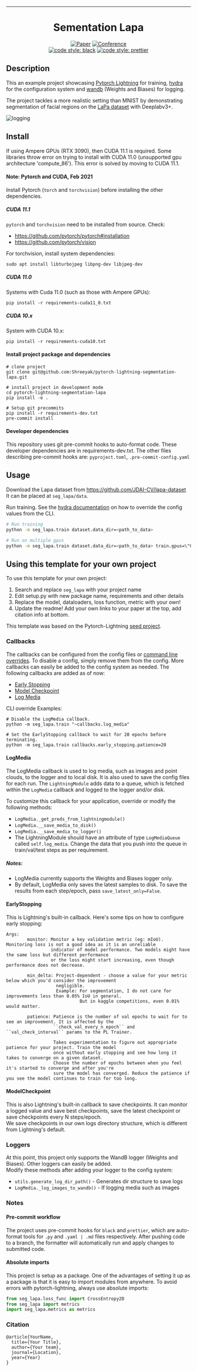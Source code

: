 ---

<div align="center">

# Sementation Lapa

[![Paper](http://img.shields.io/badge/paper-arxiv.1001.2234-B31B1B.svg)](https://www.nature.com/articles/nature14539)
[![Conference](http://img.shields.io/badge/AnyConference-year-4b44ce.svg)](https://papers.nips.cc/book/advances-in-neural-information-processing-systems-31-2018)  
[![code style: black](https://img.shields.io/badge/code%20style-black-000000.svg)](https://github.com/psf/black)
[![code style: prettier](https://img.shields.io/badge/code_style-prettier-ff69b4.svg?style=flat-square)](https://github.com/prettier/prettier)

</div>

## Description

This an example project showcasing [Pytorch Lightning](https://www.pytorchlightning.ai/) for training,
[hydra](https://hydra.cc/) for the configuration system and [wandb](https://wandb.ai/) (Weights and Biases) for logging.

The project tackles a more realistic setting than MNIST by demonstrating segmentation of facial regions on the
[LaPa dataset](https://github.com/JDAI-CV/lapa-dataset) with Deeplabv3+.

![logging](scripts/sample-wandb-logging.png)


## Install  

If using Ampere GPUs (RTX 3090), then CUDA 11.1 is required. Some libraries throw error on trying to
install with CUDA 11.0 (unsupported gpu architecture 'compute_86'). This error is solved by moving to
CUDA 11.1.

#### Note: Pytorch and CUDA, Feb 2021

Install Pytorch (`torch` and `torchvision`) before installing the other dependencies.

##### CUDA 11.1

`pytorch` and `torchvision` need to be installed from source. Check:

 - https://github.com/pytorch/pytorch#installation
 - https://github.com/pytorch/vision

 For torchvision, install system dependencies:

 ```shell script
sudo apt install libturbojpeg libpng-dev libjpeg-dev
```

##### CUDA 11.0

Systems with Cuda 11.0 (such as those with Ampere GPUs):

```shell script
pip install -r requirements-cuda11_0.txt
```

##### CUDA 10.x

System with CUDA 10.x:

```shell script
pip install -r requirements-cuda10.txt
```

#### Install project package and dependencies

```shell script
# clone project
git clone git@github.com:Shreeyak/pytorch-lightning-segmentation-lapa.git

# install project in development mode
cd pytorch-lightning-segmentation-lapa
pip install -e .

# Setup git precommits
pip install -r requirements-dev.txt
pre-commit install
```

#### Developer dependencies

This repository uses git pre-commit hooks to auto-format code.
These developer dependencies are in requirements-dev.txt.
The other files describing pre-commit hooks are: `pyproject.toml`, `.pre-commit-config.yaml`

## Usage

Download the Lapa dataset from https://github.com/JDAI-CV/lapa-dataset  
It can be placed at `seg_lapa/data`.

Run training. See the [hydra documentation](https://hydra.cc/docs/advanced/override_grammar/basic)
on how to override the config values from the CLI.

```bash
# Run training
python -m seg_lapa.train dataset.data_dir=<path_to_data>

# Run on multiple gpus
python -m seg_lapa.train dataset.data_dir=<path_to_data> train.gpus=\"0,1\"
```

## Using this template for your own project

To use this template for your own project:

1. Search and replace `seg_lapa` with your project name
2. Edit setup.py with new package name, requirements and other details
3. Replace the model, dataloaders, loss function, metric with your own!
4. Update the readme! Add your own links to your paper at the top, add citation info at bottom.

This template was based on the Pytorch-Lightning
[seed project](https://github.com/PyTorchLightning/deep-learning-project-template).

### Callbacks

The callbacks can be configured from the config files or
[command line overrides](https://hydra.cc/docs/next/advanced/override_grammar/basic/).
To disable a config, simply remove them from the config. More callbacks can easily be added to the config system
as needed. The following callbacks are added as of now:

- [Early Stopping](https://pytorch-lightning.readthedocs.io/en/latest/generated/pytorch_lightning.callbacks.EarlyStopping.html#pytorch_lightning.callbacks.EarlyStopping)
- [Model Checkpoint](https://pytorch-lightning.readthedocs.io/en/latest/generated/pytorch_lightning.callbacks.ModelCheckpoint.html#pytorch_lightning.callbacks.ModelCheckpoint)
- [Log Media](#logmedia)

CLI override Examples:

```shell script
# Disable the LogMedia callback.
python -m seg_lapa.train "~callbacks.log_media"

# Set the EarlyStopping callback to wait for 20 epochs before terminating.
python -m seg_lapa.train callbacks.early_stopping.patience=20
```

#### LogMedia

The LogMedia callback is used to log media, such as images and point clouds, to the logger and to local disk.
It is also used to save the config files for each run. The `LightningModule` adds data to a queue, which is
fetched within the `LogMedia` callback and logged to the logger and/or disk.

To customize this callback for your application, override or modify the following methods:

- `LogMedia._get_preds_from_lightningmodule()`
- `LogMedia.__save_media_to_disk()`
- `LogMedia.__save_media_to_logger()`
- The LightningModule should have an attribute of type `LogMediaQueue` called `self.log_media`.
  Change the data that you push into the queue in train/val/test steps as per requirement.

##### Notes:

- LogMedia currently supports the Weights and Biases logger only.
- By default, LogMedia only saves the latest samples to disk. To save the results from each step/epoch, pass
  `save_latest_only=False`.

#### EarlyStopping

This is Lightning's built-in callback. Here's some tips on how to configure early stopping:

```
Args:
        monitor: Monitor a key validation metric (eg: mIoU). Monitoring loss is not a good idea as it is an unreliable
                 indicator of model performance. Two models might have the same loss but different performance
                 or the loss might start increasing, even though performance does not decrease.

        min_delta: Project-dependent - choose a value for your metric below which you'd consider the improvement
                   negligible.
                   Example: For segmentation, I do not care for improvements less than 0.05% IoU in general.
                            But in kaggle competitions, even 0.01% would matter.

        patience: Patience is the number of val epochs to wait for to see an improvement. It is affected by the
                  ``check_val_every_n_epoch`` and ``val_check_interval`` params to the PL Trainer.

                  Takes experimentation to figure out appropriate patience for your project. Train the model
                  once without early stopping and see how long it takes to converge on a given dataset.
                  Choose the number of epochs between when you feel it's started to converge and after you're
                  sure the model has converged. Reduce the patience if you see the model continues to train for too long.
```

#### ModelCheckpoint

This is also Lightning's built-in callback to save checkpoints. It can monitor a logged value and save best checkpoints,
save the latest checkpoint or save checkpoints every N steps/epoch.  
We save checkpoints in our own logs directory structure, which is different from Lightning's default.

### Loggers

At this point, this project only supports the WandB logger (Weights and Biases). Other loggers can easily be added.  
Modify these methods after adding your logger to the config system:

- `utils.generate_log_dir_path()` - Generates dir structure to save logs
- `LogMedia._log_images_to_wandb()` - If logging media such as images

### Notes

#### Pre-commit workflow

The project uses pre-commit hooks for `black` and `prettier`, which are auto-format tools for `.py` and
`.yaml | .md` files respectively. After pushing code to a branch, the formatter will automatically run
and apply changes to submitted code.

#### Absolute imports

This project is setup as a package. One of the advantages of setting it up as a
package is that it is easy to import modules from anywhere.
To avoid errors with pytorch-lightning, always use absolute imports:

```python
from seg_lapa.loss_func import CrossEntropy2D
from seg_lapa import metrics
import seg_lapa.metrics as metrics
```

### Citation

```
@article{YourName,
  title={Your Title},
  author={Your team},
  journal={Location},
  year={Year}
}
```
